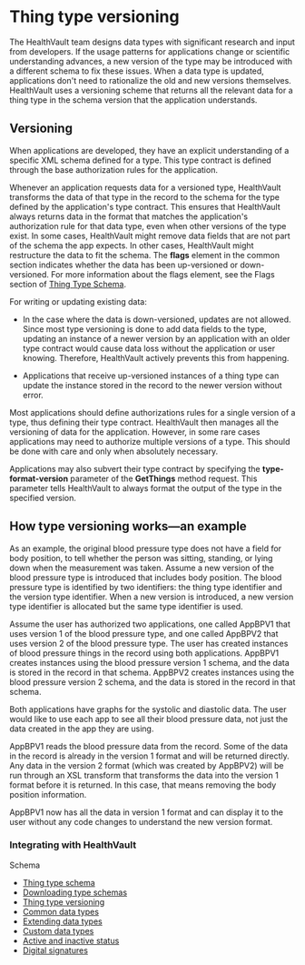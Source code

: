 Thing type versioning
=====================

The HealthVault team designs data types with significant research and input from developers. If the usage patterns for applications change or scientific understanding advances, a new version of the type may be introduced with a different schema to fix these issues. When a data type is updated, applications don't need to rationalize the old and new versions themselves. HealthVault uses a versioning scheme that returns all the relevant data for a thing type in the schema version that the application understands.

Versioning
----------

When applications are developed, they have an explicit understanding of a specific XML schema defined for a type. This <span class="parameter">type contract</span> is defined through the base authorization rules for the application.

Whenever an application requests data for a versioned type, HealthVault transforms the data of that type in the record to the schema for the type defined by the application's type contract. This ensures that HealthVault always returns data in the format that matches the application's authorization rule for that data type, even when other versions of the type exist. In some cases, HealthVault might remove data fields that are not part of the schema the app expects. In other cases, HealthVault might restructure the data to fit the schema. The **flags** element in the common section indicates whether the data has been up-versioned or down-versioned. For more information about the flags element, see the Flags section of <a href="thing-type-schema.md" id="PageContent_14094_2">Thing Type Schema</a>.

For writing or updating existing data:

-   In the case where the data is down-versioned, updates are not allowed. Since most type versioning is done to add data fields to the type, updating an instance of a newer version by an application with an older type contract would cause data loss without the application or user knowing. Therefore, HealthVault actively prevents this from happening.

-   Applications that receive up-versioned instances of a thing type can update the instance stored in the record to the newer version without error.

Most applications should define authorizations rules for a single version of a type, thus defining their type contract. HealthVault then manages all the versioning of data for the application. However, in some rare cases applications may need to authorize multiple versions of a type. This should be done with care and only when absolutely necessary.

Applications may also subvert their type contract by specifying the **type-format-version** parameter of the **GetThings** method request. This parameter tells HealthVault to always format the output of the type in the specified version.

How type versioning works—an example
------------------------------------

As an example, the original blood pressure type does not have a field for body position, to tell whether the person was sitting, standing, or lying down when the measurement was taken. Assume a new version of the blood pressure type is introduced that includes body position. The blood pressure type is identified by two identifiers: the thing type identifier and the version type identifier. When a new version is introduced, a new version type identifier is allocated but the same type identifier is used.

Assume the user has authorized two applications, one called AppBPV1 that uses version 1 of the blood pressure type, and one called AppBPV2 that uses version 2 of the blood pressure type. The user has created instances of blood pressure things in the record using both applications. AppBPV1 creates instances using the blood pressure version 1 schema, and the data is stored in the record in that schema. AppBPV2 creates instances using the blood pressure version 2 schema, and the data is stored in the record in that schema.

Both applications have graphs for the systolic and diastolic data. The user would like to use each app to see all their blood pressure data, not just the data created in the app they are using.

AppBPV1 reads the blood pressure data from the record. Some of the data in the record is already in the version 1 format and will be returned directly. Any data in the version 2 format (which was created by AppBPV2) will be run through an XSL transform that transforms the data into the version 1 format before it is returned. In this case, that means removing the body position information.

AppBPV1 now has all the data in version 1 format and can display it to the user without any code changes to understand the new version format.

### Integrating with HealthVault

Schema

-   <a href="thing-type-schema.md" id="RightRailLinkListSection_14094_8">Thing type schema</a>
-   <a href="downloading-type-schemas.md" id="RightRailLinkListSection_14094_9">Downloading type schemas</a>
-   <a href="thing-type-versioning.md" id="RightRailLinkListSection_14094_10">Thing type versioning</a>
-   <a href="common-data-types.md" id="RightRailLinkListSection_14094_11">Common data types</a>
-   <a href="extending-data-types.md" id="RightRailLinkListSection_14094_12">Extending data types</a>
-   <a href="custom-data-types.md" id="RightRailLinkListSection_14094_13">Custom data types</a>
-   <a href="active-and-inactive-status.md" id="RightRailLinkListSection_14094_14">Active and inactive status</a>
-   <a href="digital-signatures.md" id="RightRailLinkListSection_14094_15">Digital signatures</a>

